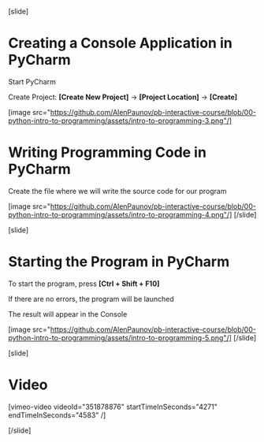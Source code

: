 [slide]
# Creating a Console Application in PyCharm
Start PyCharm

Create Project: **\[Create New Project\]** -> **\[Project Location\]** -> **\[Create\]** 


[image src="https://github.com/AlenPaunov/pb-interactive-course/blob/00-python-intro-to-programming/assets/intro-to-programming-3.png"/]

# Writing Programming Code in PyCharm
Create the file where we will write the source code for our program

[image src="https://github.com/AlenPaunov/pb-interactive-course/blob/00-python-intro-to-programming/assets/intro-to-programming-4.png"/]
[/slide]

[slide]
# Starting the Program in PyCharm
To start the program, press **\[Ctrl + Shift + F10\]**

If there are no errors, the program will be launched

The result will appear in the Console

[image src="https://github.com/AlenPaunov/pb-interactive-course/blob/00-python-intro-to-programming/assets/intro-to-programming-5.png"/]
[/slide]

[slide]
# Video

[vimeo-video videoId="351878876" startTimeInSeconds="4271" endTimeInSeconds="4583" /]

[/slide]
